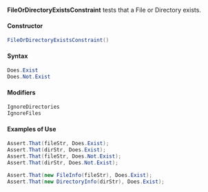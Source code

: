**FileOrDirectoryExistsConstraint** tests that a File or Directory exists.

<h4>Constructor</h4>

```C#
FileOrDirectoryExistsConstraint()
```

<h4>Syntax</h4>

```C#
Does.Exist
Does.Not.Exist
```

<h4>Modifiers</h4>

```C#
IgnoreDirectories
IgnoreFiles
```

<h4>Examples of Use</h4>

```C#
Assert.That(fileStr, Does.Exist);
Assert.That(dirStr, Does.Exist);
Assert.That(fileStr, Does.Not.Exist);
Assert.That(dirStr, Does.Not.Exist);

Assert.That(new FileInfo(fileStr), Does.Exist);
Assert.That(new DirectoryInfo(dirStr), Does.Exist);
```
